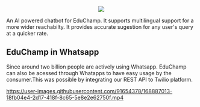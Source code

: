 <p align="center">
  <img src="https://user-images.githubusercontent.com/91654378/168490048-de22a7bc-5efc-4162-8cba-33baa569b1d7.png"/>
</p>

An AI powered chatbot for EduChamp. It supports multilingual support for a more wider reachabilty. It provides accurate sugestion for any user's query at a quicker rate.

## EduChamp in Whatsapp

Since around two billion people are actively using Whatsapp. EduChamp can also be acessed through Whatapps to have easy usage by the consumer.This was possible by integrating our REST API to Twilio platform.

https://user-images.githubusercontent.com/91654378/168887013-18fb04e4-2d17-418f-8c65-5e8e2e62750f.mp4

